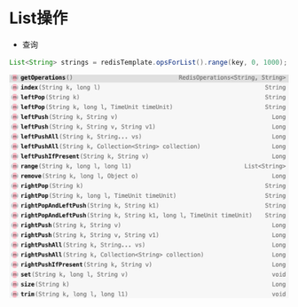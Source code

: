 # List操作

- 查询
```java
List<String> strings = redisTemplate.opsForList().range(key, 0, 1000);

```
![avatar](https://github.com/Leeyuanlong/pict_bank/raw/master/redis/Jedis/List_Operator.jpg)
